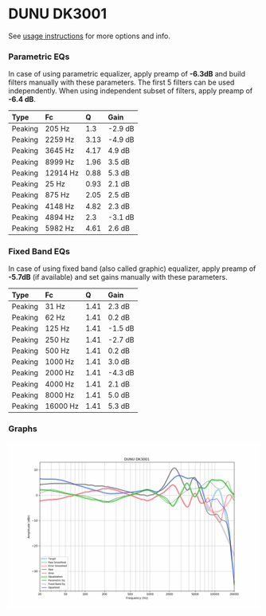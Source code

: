 # DUNU DK3001
See [usage instructions](https://github.com/jaakkopasanen/AutoEq#usage) for more options and info.

### Parametric EQs
In case of using parametric equalizer, apply preamp of **-6.3dB** and build filters manually
with these parameters. The first 5 filters can be used independently.
When using independent subset of filters, apply preamp of **-6.4 dB**.

| Type    | Fc       |    Q | Gain    |
|:--------|:---------|:-----|:--------|
| Peaking | 205 Hz   | 1.3  | -2.9 dB |
| Peaking | 2259 Hz  | 3.13 | -4.9 dB |
| Peaking | 3645 Hz  | 4.17 | 4.9 dB  |
| Peaking | 8999 Hz  | 1.96 | 3.5 dB  |
| Peaking | 12914 Hz | 0.88 | 5.3 dB  |
| Peaking | 25 Hz    | 0.93 | 2.1 dB  |
| Peaking | 875 Hz   | 2.05 | 2.5 dB  |
| Peaking | 4148 Hz  | 4.82 | 2.3 dB  |
| Peaking | 4894 Hz  | 2.3  | -3.1 dB |
| Peaking | 5982 Hz  | 4.61 | 2.6 dB  |

### Fixed Band EQs
In case of using fixed band (also called graphic) equalizer, apply preamp of **-5.7dB**
(if available) and set gains manually with these parameters.

| Type    | Fc       |    Q | Gain    |
|:--------|:---------|:-----|:--------|
| Peaking | 31 Hz    | 1.41 | 2.3 dB  |
| Peaking | 62 Hz    | 1.41 | 0.2 dB  |
| Peaking | 125 Hz   | 1.41 | -1.5 dB |
| Peaking | 250 Hz   | 1.41 | -2.7 dB |
| Peaking | 500 Hz   | 1.41 | 0.2 dB  |
| Peaking | 1000 Hz  | 1.41 | 3.0 dB  |
| Peaking | 2000 Hz  | 1.41 | -4.3 dB |
| Peaking | 4000 Hz  | 1.41 | 2.1 dB  |
| Peaking | 8000 Hz  | 1.41 | 5.0 dB  |
| Peaking | 16000 Hz | 1.41 | 5.3 dB  |

### Graphs
![](./DUNU%20DK3001.png)